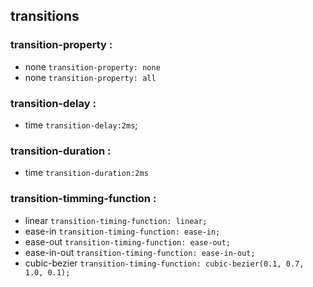 ## transitions

### transition-property :
- none `transition-property: none`
- none `transition-property: all`
  
### transition-delay :
- time `transition-delay:2ms`;

### transition-duration :
- time `transition-duration:2ms`


### transition-timming-function :
- linear `transition-timing-function: linear;`
- ease-in `transition-timing-function: ease-in;`
- ease-out `transition-timing-function: ease-out;`
- ease-in-out `transition-timing-function: ease-in-out;`
- cubic-bezier `transition-timing-function: cubic-bezier(0.1, 0.7, 1.0, 0.1);`
